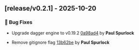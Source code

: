 ## [release/v0.2.1] - 2025-10-20

### 🐛 Bug Fixes

- Upgrade dagger engine to v0.19.2 [0a98ad4](https://github.com/act3-ai/dagger/commit/0a98ad41e05f1831f16a61f2c072424ffccb9ce4) by **Paul Spurlock**

- Remove gitignore flag [13b62be](https://github.com/act3-ai/dagger/commit/13b62be9d700ff9acab941c61f4efee35f260533) by **Paul Spurlock**

